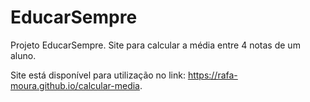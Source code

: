 # EducarSempre

Projeto EducarSempre. Site para calcular a média entre 4 notas de um aluno. 

Site está disponível para utilização no link: https://rafa-moura.github.io/calcular-media.
